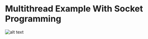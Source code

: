 # Multithread Example With Socket Programming
![alt text](https://github.com/kivanckadir/Multithread-Example-With-Socket-Programming/blob/master/Screenshot.PNG)
